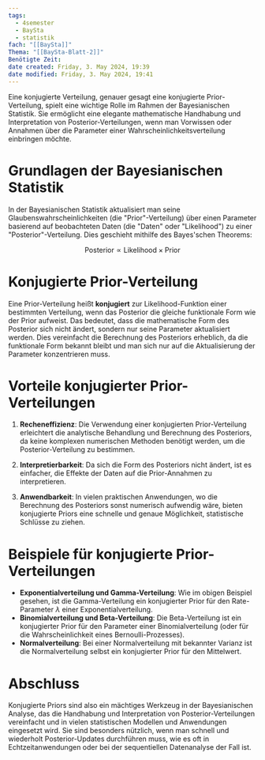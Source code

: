 ```yaml
---
tags:
  - 4semester
  - BaySta
  - statistik
fach: "[[BaySta]]"
Thema: "[[BaySta-Blatt-2]]"
Benötigte Zeit: 
date created: Friday, 3. May 2024, 19:39
date modified: Friday, 3. May 2024, 19:41
---
```


Eine konjugierte Verteilung, genauer gesagt eine konjugierte Prior-Verteilung, spielt eine wichtige Rolle im Rahmen der Bayesianischen Statistik. Sie ermöglicht eine elegante mathematische Handhabung und Interpretation von Posterior-Verteilungen, wenn man Vorwissen oder Annahmen über die Parameter einer Wahrscheinlichkeitsverteilung einbringen möchte.

# Grundlagen der Bayesianischen Statistik

In der Bayesianischen Statistik aktualisiert man seine Glaubenswahrscheinlichkeiten (die "Prior"-Verteilung) über einen Parameter basierend auf beobachteten Daten (die "Daten" oder "Likelihood") zu einer "Posterior"-Verteilung. Dies geschieht mithilfe des Bayes'schen Theorems:

$$
\text{Posterior} \propto \text{Likelihood} \times \text{Prior}
$$

# Konjugierte Prior-Verteilung

Eine Prior-Verteilung heißt **konjugiert** zur Likelihood-Funktion einer bestimmten Verteilung, wenn das Posterior die gleiche funktionale Form wie der Prior aufweist. Das bedeutet, dass die mathematische Form des Posterior sich nicht ändert, sondern nur seine Parameter aktualisiert werden. Dies vereinfacht die Berechnung des Posteriors erheblich, da die funktionale Form bekannt bleibt und man sich nur auf die Aktualisierung der Parameter konzentrieren muss.

# Vorteile konjugierter Prior-Verteilungen

1. **Recheneffizienz**: Die Verwendung einer konjugierten Prior-Verteilung erleichtert die analytische Behandlung und Berechnung des Posteriors, da keine komplexen numerischen Methoden benötigt werden, um die Posterior-Verteilung zu bestimmen.
   
2. **Interpretierbarkeit**: Da sich die Form des Posteriors nicht ändert, ist es einfacher, die Effekte der Daten auf die Prior-Annahmen zu interpretieren.

3. **Anwendbarkeit**: In vielen praktischen Anwendungen, wo die Berechnung des Posteriors sonst numerisch aufwendig wäre, bieten konjugierte Priors eine schnelle und genaue Möglichkeit, statistische Schlüsse zu ziehen.

# Beispiele für konjugierte Prior-Verteilungen

- **Exponentialverteilung und Gamma-Verteilung**: Wie im obigen Beispiel gesehen, ist die Gamma-Verteilung ein konjugierter Prior für den Rate-Parameter $\lambda$ einer Exponentialverteilung.
- **Binomialverteilung und Beta-Verteilung**: Die Beta-Verteilung ist ein konjugierter Prior für den Parameter einer Binomialverteilung (oder für die Wahrscheinlichkeit eines Bernoulli-Prozesses).
- **Normalverteilung**: Bei einer Normalverteilung mit bekannter Varianz ist die Normalverteilung selbst ein konjugierter Prior für den Mittelwert.

# Abschluss

Konjugierte Priors sind also ein mächtiges Werkzeug in der Bayesianischen Analyse, das die Handhabung und Interpretation von Posterior-Verteilungen vereinfacht und in vielen statistischen Modellen und Anwendungen eingesetzt wird. Sie sind besonders nützlich, wenn man schnell und wiederholt Posterior-Updates durchführen muss, wie es oft in Echtzeitanwendungen oder bei der sequentiellen Datenanalyse der Fall ist.